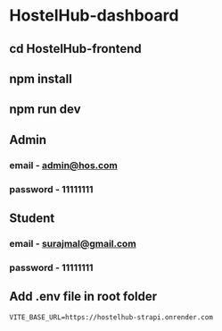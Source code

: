 # HostelHub-dashboard

## cd HostelHub-frontend

## npm install

## npm run dev

## Admin

### email - admin@hos.com

### password - 11111111

## Student

### email - surajmal@gmail.com

### password - 11111111

## Add .env file in root folder

```
VITE_BASE_URL=https://hostelhub-strapi.onrender.com
```
